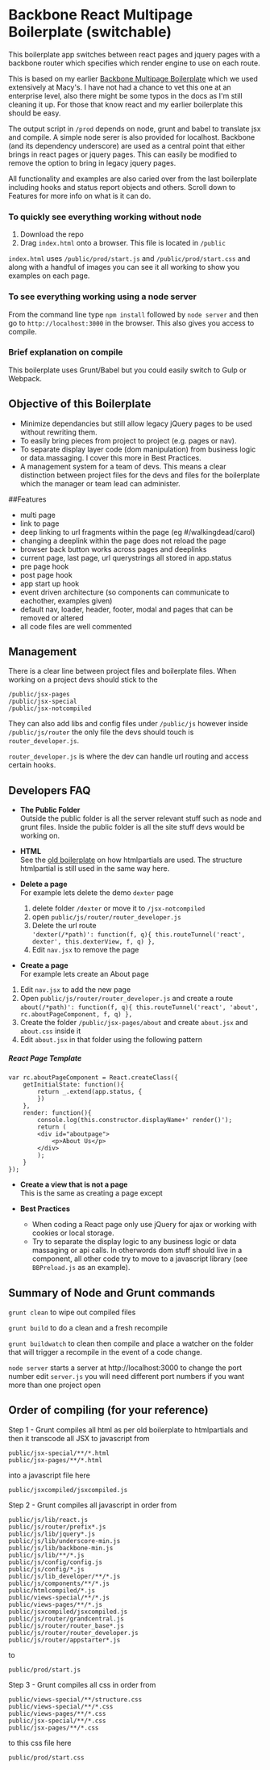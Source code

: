 # Backbone React Multipage Boilerplate (switchable)

This boilerplate app switches between react pages and jquery pages with a backbone router which specifies which render engine to use on each route.

This is based on my earlier [Backbone Multipage Boilerplate](https://github.com/PrimeLens/backbone-multipage-boilerplate) which we used extensively at Macy's. I have not had a chance to vet this one at an enterprise level, also there might be some typos in the docs as I'm still cleaning it up. For those that know react and my earlier boilerplate this should be easy.

The output script in `/prod` depends on node, grunt and babel to translate jsx and compile. A simple node serer is also provided for localhost. Backbone (and its dependency underscore) are used as a central point that either brings in react pages or jquery pages. This can easily be modified to remove the option to bring in legacy jquery pages.

All functionality and examples are also caried over from the last boilerplate including hooks and status report objects and others. Scroll down to Features for more info on what is it can do.

### To quickly see everything working without node
1. Download the repo
2. Drag `index.html` onto a browser. This file is located in `/public` 

`index.html` uses `/public/prod/start.js` and `/public/prod/start.css` and along with a handful of images you can see it all working to show you examples on each page.

### To see everything working using a node server
From the command line type `npm install` followed by `node server` and then go to `http://localhost:3000` in the browser. This also gives you access to compile.

### Brief explanation on compile

This boilerplate uses Grunt/Babel but you could easily switch to Gulp or Webpack.

## Objective of this Boilerplate

* Minimize dependancies but still allow legacy jQuery pages to be used without rewriting them.
* To easily bring pieces from project to project (e.g. pages or nav).
* To separate display layer code (dom manipulation) from business logic or data.massaging. I cover this more in Best Practices.
* A management system for a team of devs. This means a clear distinction between project files for the devs and files for the boilerplate which the manager or team lead can administer.


##Features
* multi page
* link to page
* deep linking to url fragments within the page (eg #/walkingdead/carol)
* changing a deeplink within the page does not reload the page
* browser back button works across pages and deeplinks
* current page, last page, url querystrings all stored in app.status 
* pre page hook
* post page hook
* app start up hook
* event driven architecture (so components can communicate to eachother, examples given)
* default nav, loader, header, footer, modal and pages that can be removed or altered
* all code files are well commented

## Management
There is a clear line between project files and boilerplate files. When working on a project devs should stick to the 

    /public/jsx-pages
    /public/jsx-special
    /public/jsx-notcompiled

They can also add libs and config files under `/public/js` however inside `/public/js/router` the only file the devs should touch is `router_developer.js`.

`router_developer.js` is where the dev can handle url routing and access certain hooks.

## Developers FAQ
* **The Public Folder**<br>Outside the public folder is all the server relevant stuff such as node and grunt files. Inside the public folder is all the site stuff devs would be working on.

* **HTML**<br>See the [old boilerplate](https://github.com/PrimeLens/backbone-multipage-boilerplate) on how htmlpartials are used. The structure htmlpartial is still used in the same way here.

* **Delete a page**<br>For example lets delete the demo `dexter` page
  1. delete folder `/dexter` or move it to `/jsx-notcompiled`
  2. open `public/js/router/router_developer.js`
  3. Delete the url route <br>`'dexter(/*path)': function(f, q){ this.routeTunnel('react', dexter', this.dexterView, f, q) },`
  4. Edit `nav.jsx` to remove the page

* **Create a page**<br>For example lets create an About page
 1. Edit `nav.jsx` to add the new page
 2. Open `public/js/router/router_developer.js` and create a route <br>`about(/*path)': function(f, q){ this.routeTunnel('react', 'about', rc.aboutPageComponent, f, q) },`
 4. Create the folder `/public/jsx-pages/about` and create `about.jsx` and `about.css` inside it
 5. Edit `about.jsx` in that folder using the following pattern





##### _React Page Template_



    var rc.aboutPageComponent = React.createClass({
        getInitialState: function(){
            return _.extend(app.status, {
            })
        },    
        render: function(){
            console.log(this.constructor.displayName+' render()');
            return (
            <div id="aboutpage">
                <p>About Us</p>
            </div>
            );
        }
    });


* **Create a view that is not a page**<br>
This is the same as creating a page except

* **Best Practices**<br>
  * When coding a React page only use jQuery for ajax or working with cookies or local storage.
  * Try to separate the display logic to any business logic or data massaging or api calls. In otherwords dom stuff should live in a component, all other code try to move to a javascript library (see `BBPreload.js` as an example).


## Summary of Node and Grunt commands

`grunt clean` to wipe out compiled files

`grunt build` to do a clean and a fresh recompile

`grunt buildwatch` to clean then compile and place a watcher on the folder that will trigger a recompile in the event of a code change.

`node server` starts a server at http://localhost:3000 to change the port number edit `server.js` you will need different port numbers if you want more than one project open


## Order of compiling (for your reference)

Step 1 - Grunt compiles all html as per old boilerplate to htmlpartials and then it transcode all JSX to javascript from

    public/jsx-special/**/*.html
    public/jsx-pages/**/*.html

into a javascript file here

    public/jsxcompiled/jsxcompiled.js


Step 2 - Grunt compiles all javascript in order from

    public/js/lib/react.js
    public/js/router/prefix*.js  
    public/js/lib/jquery*.js
    public/js/lib/underscore-min.js
    public/js/lib/backbone-min.js
    public/js/lib/**/*.js
    public/js/config/config.js
    public/js/config/*.js
    public/js/lib_developer/**/*.js
    public/js/components/**/*.js
    public/htmlcompiled/*.js
    public/views-special/**/*.js
    public/views-pages/**/*.js
    public/jsxcompiled/jsxcompiled.js           
    public/js/router/grandcentral.js
    public/js/router/router_base*.js
    public/js/router/router_developer.js
    public/js/router/appstarter*.js

to

    public/prod/start.js

Step 3 - Grunt compiles all css in order from

    public/views-special/**/structure.css
    public/views-special/**/*.css
    public/views-pages/**/*.css
    public/jsx-special/**/*.css
    public/jsx-pages/**/*.css        

to this css file here

    public/prod/start.css


